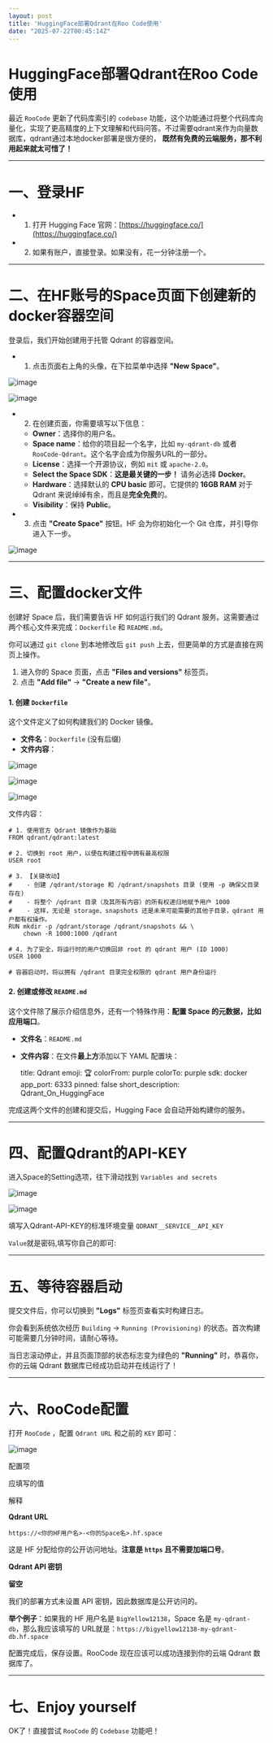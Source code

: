 ```yaml
---
layout: post
title: 'HuggingFace部署Qdrant在Roo Code使用'
date: "2025-07-22T00:45:14Z"
---
```

HuggingFace部署Qdrant在Roo Code使用
==============================

最近 `RooCode` 更新了代码库索引的 `codebase` 功能，这个功能通过将整个代码库向量化，实现了更高精度的上下文理解和代码问答。不过需要qdrant来作为向量数据库，qdrant通过本地docker部署是很方便的， **既然有免费的云端服务，那不利用起来就太可惜了！**

* * *

一、登录HF
======

*   1.  打开 Hugging Face 官网：[https://huggingface.co/](https://huggingface.co/)
*   2.  如果有账户，直接登录。如果没有，花一分钟注册一个。

* * *

二、在HF账号的Space页面下创建新的docker容器空间
==============================

登录后，我们开始创建用于托管 Qdrant 的容器空间。

*   1.  点击页面右上角的头像，在下拉菜单中选择 **"New Space"**。

![image](https://img2024.cnblogs.com/blog/3089600/202507/3089600-20250721204646757-1693820753.png)

![image](https://img2024.cnblogs.com/blog/3089600/202507/3089600-20250721204652852-171444410.png)

*   2.  在创建页面，你需要填写以下信息：
    
    *   **Owner**：选择你的用户名。
    *   **Space name**：给你的项目起一个名字，比如 `my-qdrant-db` 或者 `RooCode-Qdrant`。这个名字会成为你服务URL的一部分。
    *   **License**：选择一个开源协议，例如 `mit` 或 `apache-2.0`。
    *   **Select the Space SDK**：**这是最关键的一步！** 请务必选择 **Docker**。
    *   **Hardware**：选择默认的 **CPU basic** 即可。它提供的 **16GB RAM** 对于 Qdrant 来说绰绰有余，而且是**完全免费**的。
    *   **Visibility**：保持 **Public**。
*   3.  点击 **"Create Space"** 按钮。HF 会为你初始化一个 Git 仓库，并引导你进入下一步。

![image](https://img2024.cnblogs.com/blog/3089600/202507/3089600-20250721204708016-72304207.png)

* * *

三、配置docker文件
============

创建好 Space 后，我们需要告诉 HF 如何运行我们的 Qdrant 服务。这需要通过两个核心文件来完成：`Dockerfile` 和 `README.md`。

你可以通过 `git clone` 到本地修改后 `git push` 上去，但更简单的方式是直接在网页上操作。

1.  进入你的 Space 页面，点击 **"Files and versions"** 标签页。
2.  点击 **"Add file"** -> **"Create a new file"**。

#### **1\. 创建 `Dockerfile`**

这个文件定义了如何构建我们的 Docker 镜像。

*   **文件名**：`Dockerfile` (没有后缀)
*   **文件内容**：

![image](https://img2024.cnblogs.com/blog/3089600/202507/3089600-20250721204720423-1517410314.png)

![image](https://img2024.cnblogs.com/blog/3089600/202507/3089600-20250721204725371-1805530000.png)

![image](https://img2024.cnblogs.com/blog/3089600/202507/3089600-20250721204730603-1995612989.png)

文件内容：

    # 1. 使用官方 Qdrant 镜像作为基础
    FROM qdrant/qdrant:latest
    
    # 2. 切换到 root 用户，以便在构建过程中拥有最高权限
    USER root
    
    # 3. 【关键改动】
    #    - 创建 /qdrant/storage 和 /qdrant/snapshots 目录 (使用 -p 确保父目录存在)
    #    - 将整个 /qdrant 目录（及其所有内容）的所有权递归地赋予用户 1000
    #    - 这样，无论是 storage、snapshots 还是未来可能需要的其他子目录，qdrant 用户都有权操作。
    RUN mkdir -p /qdrant/storage /qdrant/snapshots && \
        chown -R 1000:1000 /qdrant
    
    # 4. 为了安全，将运行时的用户切换回非 root 的 qdrant 用户 (ID 1000)
    USER 1000
    
    # 容器启动时，将以拥有 /qdrant 目录完全权限的 qdrant 用户身份运行
    
    

#### **2\. 创建或修改 `README.md`**

这个文件除了展示介绍信息外，还有一个特殊作用：**配置 Space 的元数据，比如应用端口**。

*   **文件名**：`README.md`
*   **文件内容**：在文件**最上方**添加以下 YAML 配置块：

    title: Qdrant
    emoji: 🏆
    colorFrom: purple
    colorTo: purple
    sdk: docker
    app_port: 6333
    pinned: false
    short_description: Qdrant_On_HuggingFace
    

完成这两个文件的创建和提交后，Hugging Face 会自动开始构建你的服务。

* * *

四、配置Qdrant的API-KEY
==================

进入Space的Setting选项，往下滑动找到 `Variables and secrets`

![image](https://img2024.cnblogs.com/blog/3089600/202507/3089600-20250721204744808-1009260882.png)

![image](https://img2024.cnblogs.com/blog/3089600/202507/3089600-20250721204750001-2137229441.png)

填写入Qdrant-API-KEY的标准环境变量 `QDRANT__SERVICE__API_KEY`

`Value`就是密码,填写你自己的即可:

* * *

五、等待容器启动
========

提交文件后，你可以切换到 **"Logs"** 标签页查看实时构建日志。

你会看到系统依次经历 `Building` -> `Running (Provisioning)` 的状态。首次构建可能需要几分钟时间，请耐心等待。

当日志滚动停止，并且页面顶部的状态标志变为绿色的 **"Running"** 时，恭喜你，你的云端 Qdrant 数据库已经成功启动并在线运行了！

* * *

六、RooCode配置
===========

打开 `RooCode` ，配置 `Qdrant URL` 和之前的 `KEY` 即可：

![image](https://img2024.cnblogs.com/blog/3089600/202507/3089600-20250721204839211-464885921.png)

配置项

应填写的值

解释

**Qdrant URL**

`https://<你的HF用户名>-<你的Space名>.hf.space`

这是 HF 分配给你的公开访问地址。**注意是 `https` 且不需要加端口号**。

**Qdrant API 密钥**

**留空**

我们的部署方式未设置 API 密钥，因此数据库是公开访问的。

**举个例子**：如果我的 HF 用户名是 `BigYellow12138`，Space 名是 `my-qdrant-db`，那么我应该填写的 URL就是：`https://bigyellow12138-my-qdrant-db.hf.space`

配置完成后，保存设置。RooCode 现在应该可以成功连接到你的云端 Qdrant 数据库了。

* * *

七、Enjoy yourself
================

OK了！直接尝试 `RooCode` 的 `Codebase` 功能吧！